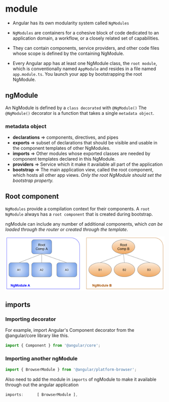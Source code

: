 # module

- Angular has its own modularity system called `NgModules`

- `NgModules` are containers for a cohesive block of code dedicated to an application domain, a workflow, or a closely related set of capabilities. 

- They can contain components, service providers, and other code files whose scope is defined by the containing NgModule.

- Every Angular app has at least one NgModule class, the `root module`, which is conventionally named `AppModule` and resides in a file named `app.module.ts`. You launch your app by bootstrapping the root NgModule.

## ngModule

An NgModule is defined by a `class decorated` with `@NgModule()`
The `@NgModule()` decorator is a function that takes a single `metadata object`.

### metadata object

- **declarations** =>  components, directives, and pipes
- **exports** => subset of declarations that should be visible and usable in the component templates of other NgModules.
- **imports** => Other modules whose exported classes are needed by component templates declared in this NgModule.
- **providers** => Service which it make it available all part of the application
- **bootstrap** => The main application view, called the root component, which hosts all other app views. *Only the root NgModule should set the bootstrap property.*

## Root component

`NgModules` provide a compilation context for their components. A `root NgModule` always has a `root component` that is created during bootstrap.

ngModule can include any number of additional components, which *can be loaded through the router or created through the template*.

![component view](2019-07-16-15-11-27.png)

## imports  

### Importing decorator

For example, import Angular's Component decorator from the @angular/core library like this.

```ts
import { Component } from '@angular/core';
```

### Importing another ngModule

```ts
import { BrowserModule } from '@angular/platform-browser';
```

Also need to add the module in `imports` of ngModule to make it available through out the angular application

```ts
imports:      [ BrowserModule ],

```

